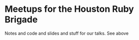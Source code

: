 Meetups for the Houston Ruby Brigade
====================================

Notes and code and slides and stuff for our talks. See above
